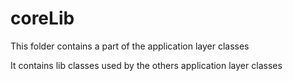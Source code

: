 # coreLib

This folder contains a part of the application layer classes

It contains lib classes used by the others application layer classes
